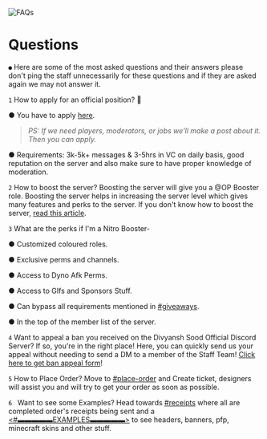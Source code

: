 ![FAQs](https://user-images.githubusercontent.com/88816011/166412969-69d469c1-ee33-4a4f-9076-7f0e629a5e34.png)

# Questions

` ● ` Here are some of the most asked questions and their answers please don't ping the staff unnecessarily for these questions and if they are asked again we may not answer it.

` 1 ` How to apply for an official position? 🤔

● You have to apply [here](https://forms.gle/nLqPJHL1C9y1RxjR9).

> _PS: If we need players, moderators, or jobs we'll make a post about it. Then you can apply._

● Requirements: 3k-5k+ messages & 3-5hrs in VC on daily basis, good reputation on the server and also make sure to have proper knowledge of moderation.

` 2 ` How to boost the server? Boosting the server will give you a @OP Booster role. Boosting the server helps in increasing the server level which gives many features and perks to the server. If you don't know how to boost the server, [read this article](https://support.discord.com/hc/en-us/articles/360028038352-Server-Boosting-).

` 3 ` What are the perks if I'm a Nitro Booster-

● Customized coloured roles.

● Exclusive perms and channels.

● Access to Dyno Afk Perms.

● Access to GIfs and Sponsors Stuff.

● Can bypass all requirements mentioned in [#giveaways](https://discord.com/channels/774866113888256004/842607377002004542).

● In the top of the member list of the server.

` 4 ` Want to appeal a ban you received on the Divyansh Sood Official Discord Server? If so, you're in the right place! Here, you can quickly send us your appeal without needing to send a DM to a member of the Staff Team! [Click here to get ban appeal form](https://forms.gle/HtgWT4YFVaUJASTy6)!

` 5 ` How to Place Order? Move to [#place-order](https://discord.com/channels/774866113888256004/938721235876065350) and Create ticket, designers will assist you and will try to get your order as soon as possible.

`6 ` Want to see some Examples? Head towards [#receipts](https://discord.com/channels/774866113888256004/939101367073660978) where all are completed order's receipts being sent and a [<#▬▬▬▬▬EXAMPLES▬▬▬▬▬>](https://discord.com/channels/774866113888256004/952045523110592573) to see headers, banners, pfp, minecraft skins and other stuff.

